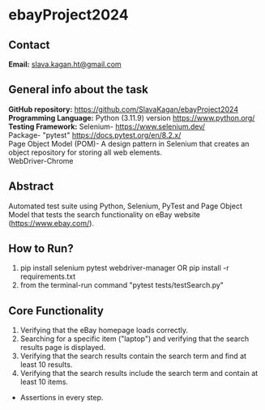# ebayProject2024

## Contact
**Email:** slava.kagan.ht@gmail.com

## General info about the task
**GitHub repository:** https://github.com/SlavaKagan/ebayProject2024 <br />
**Programming Language:** Python (3.11.9) version https://www.python.org/ <br />
**Testing Framework:** Selenium- https://www.selenium.dev/ <br />
Package- "pytest" https://docs.pytest.org/en/8.2.x/ <br/>
Page Object Model (POM)- A design pattern in Selenium that creates an object repository for storing all web elements. <br/>
WebDriver-Chrome

## Abstract
Automated test suite using Python, Selenium, PyTest and Page Object Model that tests the search functionality on eBay website (https://www.ebay.com/). <br/>

## How to Run?
1. pip install selenium pytest webdriver-manager OR pip install -r requirements.txt
2. from the terminal-run command "pytest tests/testSearch.py"

## Core Functionality
1. Verifying that the eBay homepage loads correctly.
2. Searching for a specific item ("laptop") and verifying that the search results page is displayed.
3. Verifying that the search results contain the search term and find at least 10 results.
4. Verifying that the search results include the search term and contain at least 10 items.
* Assertions in every step.